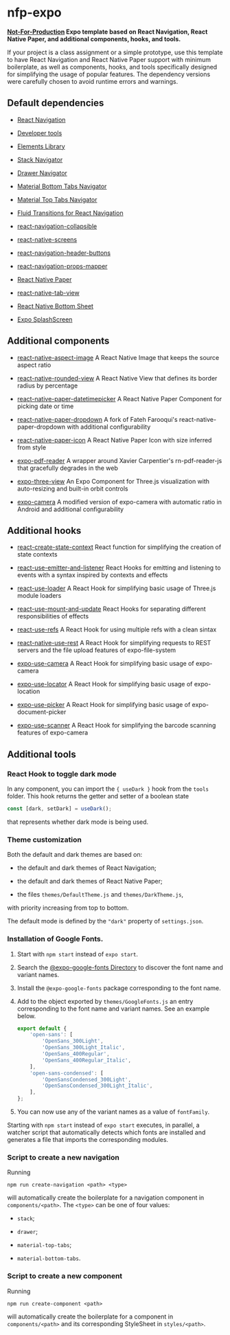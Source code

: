 nfp-expo
========

**[Not-For-Production](https://github.com/hashiprobr/nfp) Expo template based on
React Navigation, React Native Paper, and additional components, hooks, and
tools.**

If your project is a class assignment or a simple prototype, use this template
to have React Navigation and React Native Paper support with minimum
boilerplate, as well as components, hooks, and tools specifically designed for
simplifying the usage of popular features. The dependency versions were
carefully chosen to avoid runtime errors and warnings.


Default dependencies
--------------------

* [React Navigation](https://reactnavigation.org/)

* [Developer tools](https://reactnavigation.org/docs/devtools)

* [Elements Library](https://reactnavigation.org/docs/elements)

* [Stack Navigator](https://reactnavigation.org/docs/stack-navigator/)

* [Drawer Navigator](https://reactnavigation.org/docs/drawer-navigator/)

* [Material Bottom Tabs
  Navigator](https://reactnavigation.org/docs/material-bottom-tab-navigator/)

* [Material Top Tabs
  Navigator](https://reactnavigation.org/docs/material-top-tab-navigator/)

* [Fluid Transitions for React
  Navigation](https://github.com/fram-x/FluidTransitions)

* [react-navigation-collapsible](https://github.com/benevbright/react-navigation-collapsible)

* [react-native-screens](https://github.com/software-mansion/react-native-screens)

* [react-navigation-header-buttons](https://github.com/vonovak/react-navigation-header-buttons)

* [react-navigation-props-mapper](https://github.com/vonovak/react-navigation-props-mapper)

* [React Native Paper](https://callstack.github.io/react-native-paper/)

* [react-native-tab-view](https://github.com/satya164/react-native-tab-view)

* [React Native Bottom
  Sheet](https://gorhom.github.io/react-native-bottom-sheet/)

* [Expo SplashScreen](https://docs.expo.dev/versions/latest/sdk/splash-screen/)


Additional components
---------------------

* [react-native-aspect-image](https://github.com/hashiprobr/react-native-aspect-image)
  A React Native Image that keeps the source aspect ratio

* [react-native-rounded-view](https://github.com/hashiprobr/react-native-rounded-view)
  A React Native View that defines its border radius by percentage

* [react-native-paper-datetimepicker](https://github.com/hashiprobr/react-native-paper-datetimepicker)
  A React Native Paper Component for picking date or time

* [react-native-paper-dropdown](https://github.com/hashiprobr/react-native-paper-dropdown)
  A fork of Fateh Farooqui's react-native-paper-dropdown with additional
  configurability

* [react-native-paper-icon](https://github.com/hashiprobr/react-native-paper-icon)
  A React Native Paper Icon with size inferred from style

* [expo-pdf-reader](https://github.com/hashiprobr/expo-pdf-reader) A wrapper
  around Xavier Carpentier's rn-pdf-reader-js that gracefully degrades in the
  web

* [expo-three-view](https://github.com/hashiprobr/expo-three-view) An Expo
  Component for Three.js visualization with auto-resizing and built-in orbit
  controls

* [expo-camera](https://github.com/hashiprobr/expo-camera) A modified version of
  expo-camera with automatic ratio in Android and additional configurability


Additional hooks
----------------

* [react-create-state-context](https://github.com/hashiprobr/react-create-state-context)
  React function for simplifying the creation of state contexts

* [react-use-emitter-and-listener](https://github.com/hashiprobr/react-use-emitter-and-listener)
  React Hooks for emitting and listening to events with a syntax inspired by
  contexts and effects

* [react-use-loader](https://github.com/hashiprobr/react-use-loader) A React
  Hook for simplifying basic usage of Three.js module loaders

* [react-use-mount-and-update](https://github.com/hashiprobr/react-use-mount-and-update)
  React Hooks for separating different responsibilities of effects

* [react-use-refs](https://github.com/hashiprobr/react-use-refs) A React Hook
  for using multiple refs with a clean sintax

* [react-native-use-rest](https://github.com/hashiprobr/react-native-use-rest) A
  React Hook for simplifying requests to REST servers and the file upload
  features of expo-file-system

* [expo-use-camera](https://github.com/hashiprobr/expo-use-camera) A React Hook
  for simplifying basic usage of expo-camera

* [expo-use-locator](https://github.com/hashiprobr/expo-use-locator) A React
  Hook for simplifying basic usage of expo-location

* [expo-use-picker](https://github.com/hashiprobr/expo-use-picker) A React Hook
  for simplifying basic usage of expo-document-picker

* [expo-use-scanner](https://github.com/hashiprobr/expo-use-scanner) A React
  Hook for simplifying the barcode scanning features of expo-camera


Additional tools
----------------

### React Hook to toggle dark mode

In any component, you can import the `{ useDark }` hook from the `tools` folder.
This hook returns the getter and setter of a boolean state

``` js
const [dark, setDark] = useDark();
```

that represents whether dark mode is being used.

### Theme customization

Both the default and dark themes are based on:

* the default and dark themes of React Navigation;

* the default and dark themes of React Native Paper;

* the files `themes/DefaultTheme.js` and `themes/DarkTheme.js`,

with priority increasing from top to bottom.

The default mode is defined by the `"dark"` property of `settings.json`.

### Installation of Google Fonts.

1. Start with `npm start` instead of `expo start`.

2. Search the [@expo-google-fonts Directory](https://directory.vercel.app/) to
   discover the font name and variant names.

3. Install the `@expo-google-fonts` package corresponding to the font name.

4. Add to the object exported by `themes/GoogleFonts.js` an entry corresponding
   to the font name and variant names. See an example below.

   ``` js
   export default {
       'open-sans': [
           'OpenSans_300Light',
           'OpenSans_300Light_Italic',
           'OpenSans_400Regular',
           'OpenSans_400Regular_Italic',
       ],
       'open-sans-condensed': [
           'OpenSansCondensed_300Light',
           'OpenSansCondensed_300Light_Italic',
       ],
   };
   ```

5. You can now use any of the variant names as a value of `fontFamily`.

Starting with `npm start` instead of `expo start` executes, in parallel, a
watcher script that automatically detects which fonts are installed and
generates a file that imports the corresponding modules.

### Script to create a new navigation

Running

```
npm run create-navigation <path> <type>
```

will automatically create the boilerplate for a navigation component in
`components/<path>`. The `<type>` can be one of four values:

* `stack`;

* `drawer`;

* `material-top-tabs`;

* `material-bottom-tabs`.

### Script to create a new component

Running

```
npm run create-component <path>
```

will automatically create the boilerplate for a component in `components/<path>`
and its corresponding StyleSheet in `styles/<path>`.
